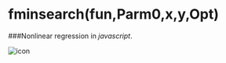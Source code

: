 

# fminsearch(fun,Parm0,x,y,Opt)

###Nonlinear regression in *javascript*.


![icon](https://github.com/jonasalmeida/fminsearch/raw/master/fit.png)
